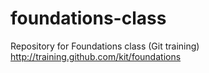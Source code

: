 # foundations-class
Repository for Foundations class (Git training)  http://training.github.com/kit/foundations
